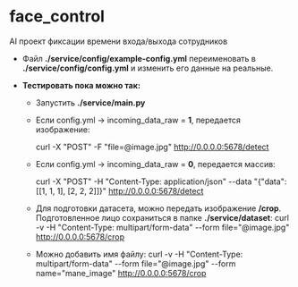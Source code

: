 # face_control
AI проект фиксации времени входа/выхода сотрудников 

- Файл **./service/config/example-config.yml** переименовать в **./service/config/config.yml** и изменить его данные на реальные.


- **Тестировать пока можно так:**

  - Запустить **./service/main.py**

  - Если config.yml -> incoming_data_raw = **1**, передается изображение:

    curl -X "POST" -F "file=@image.jpg" http://0.0.0.0:5678/detect

  - Если config.yml -> incoming_data_raw = **0**, передается массив:
  
    curl -X "POST" -H "Content-Type: application/json" --data "{\"data\":[[1, 1, 1], [2, 2, 2]]}" http://0.0.0.0:5678/detect
  
  - Для подготовки датасета, можно передать изображение  **/crop**. Подготовленное лицо сохраниться в папке **./service/dataset**:
    curl -v -H "Content-Type: multipart/form-data" --form file="@image.jpg" http://0.0.0.0:5678/crop
  - Можно добавить имя файлу:
    curl -v -H "Content-Type: multipart/form-data" --form file="@image.jpg" --form name="mane_image" http://0.0.0.0:5678/crop